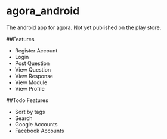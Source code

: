 # agora_android
The android app for agora. Not yet published on the play store.

##Features
- Register Account
- Login
- Post Question
- View Question
- View Response
- View Module
- View Profile

##Todo Features
- Sort by tags
- Search
- Google Accounts
- Facebook Accounts


